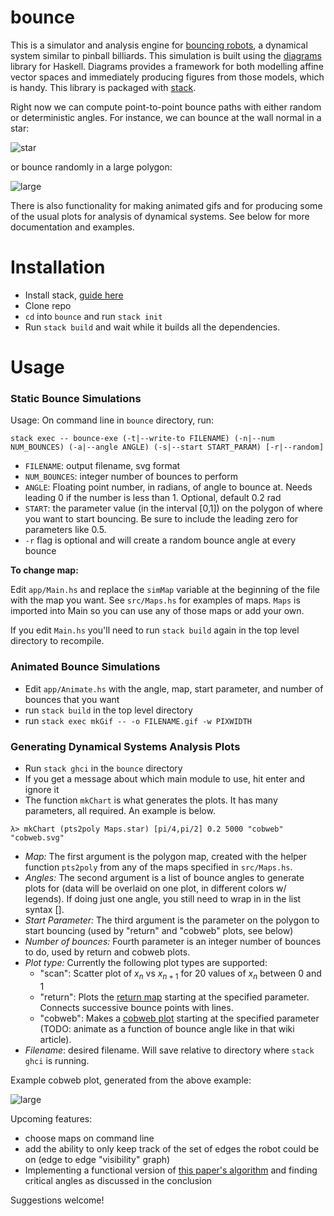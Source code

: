 # bounce

This is a simulator and analysis engine for [bouncing
robots](http://msl.cs.uiuc.edu/~lericks4/papers/icra13bounce.pdf), a dynamical
system similar to pinball billiards. This simulation is built using the
[diagrams](http://projects.haskell.org/diagrams/) library for Haskell. Diagrams
provides a framework for both modelling affine vector spaces and immediately
producing figures from those models, which is handy. This library is packaged
with [stack](http://docs.haskellstack.org/en/stable/GUIDE/).

Right now we can compute point-to-point bounce paths with either random or
deterministic angles. For instance, we can bounce at the wall normal in a star:

![star](https://cdn.rawgit.com/alexandroid000/bounce/master/examples/det_star.svg)

or bounce randomly in a large polygon:

![large](https://cdn.rawgit.com/alexandroid000/bounce/master/examples/rand_bigpoly.svg)

There is also functionality for making animated gifs and for producing some of
the usual plots for analysis of dynamical systems. See below for more
documentation and examples.

# Installation

-   Install stack, [guide here](http://docs.haskellstack.org/en/stable/install_and_upgrade/)
-   Clone repo
-   `cd` into `bounce` and run `stack init`
-   Run `stack build` and wait while it builds all the dependencies.

# Usage

### Static Bounce Simulations

Usage: On command line in `bounce` directory, run:

`stack exec -- bounce-exe (-t|--write-to FILENAME) (-n|--num NUM_BOUNCES)
                  (-a|--angle ANGLE) (-s|--start START_PARAM) [-r|--random]`

-   `FILENAME`: output filename, svg format
-   `NUM_BOUNCES`: integer number of bounces to perform
-   `ANGLE`: Floating point number, in radians, of angle to bounce at. Needs
    leading 0 if the number is less than 1. Optional, default 0.2 rad
-   `START`: the parameter value (in the interval [0,1]) on the polygon of where
    you want to start bouncing. Be sure to include the leading zero for
    parameters like 0.5.
-   `-r` flag is optional and will create a random bounce angle at every bounce

**To change map:**

Edit `app/Main.hs` and replace the `simMap` variable at the beginning of the
file with the map you want. See `src/Maps.hs` for examples of maps. `Maps` is
imported into Main so you can use any of those maps or add your own.

If you edit `Main.hs` you'll need to run `stack build` again in the top level
directory to recompile.

### Animated Bounce Simulations

-   Edit `app/Animate.hs` with the angle, map, start parameter, and number of
    bounces that you want
-   run `stack build` in the top level directory
-   run `stack exec mkGif -- -o FILENAME.gif -w PIXWIDTH`

### Generating Dynamical Systems Analysis Plots

-   Run `stack ghci` in the `bounce` directory
-   If you get a message about which main module to use, hit enter and ignore it
-   The function `mkChart` is what generates the plots. It has many parameters,
    all required. An example is below.

```ghci
λ> mkChart (pts2poly Maps.star) [pi/4,pi/2] 0.2 5000 "cobweb" "cobweb.svg"
```
-   *Map:* The first argument is the polygon map, created with the helper function
`pts2poly` from any of the maps specified in `src/Maps.hs`.
-   *Angles:* The second argument is a list of bounce angles to generate plots for (data
    will be overlaid on one plot, in different colors w/ legends). If doing just
    one angle, you still need to wrap in in the list syntax [].
-   *Start Parameter:* The third argument is the parameter on the polygon to
    start bouncing (used by "return" and "cobweb" plots, see below)
-   *Number of bounces:* Fourth parameter is an integer number of bounces to do,
    used by return and cobweb plots.
-   *Plot type:* Currently the following plot types are supported:
    -   "scan": Scatter plot of $x_n$ vs $x_{n+1}$ for 20 values of $x_n$
        between 0 and 1
    -   "return": Plots the [return
        map](https://en.wikipedia.org/wiki/Poincaré_plot) starting at the
        specified parameter. Connects successive bounce points with lines.
    -   "cobweb": Makes a [cobweb
        plot](https://en.wikipedia.org/wiki/Cobweb_plot) starting at the
        specified parameter (TODO: animate as a function of bounce angle like in
        that wiki article).
-   *Filename*: desired filename. Will save relative to directory where `stack
    ghci` is running.

Example cobweb plot, generated from the above example:

![large](https://cdn.rawgit.com/alexandroid000/bounce/master/examples/cobweb.svg)


Upcoming features:

-   choose maps on command line
-   add the ability to only keep track of the set of edges the robot could be on
    (edge to edge "visibility" graph)
-   Implementing a functional version of [this paper's
    algorithm](http://msl.cs.uiuc.edu/~lericks4/papers/icra13bounce.pdf) and
    finding critical angles as discussed in the conclusion

Suggestions welcome!
